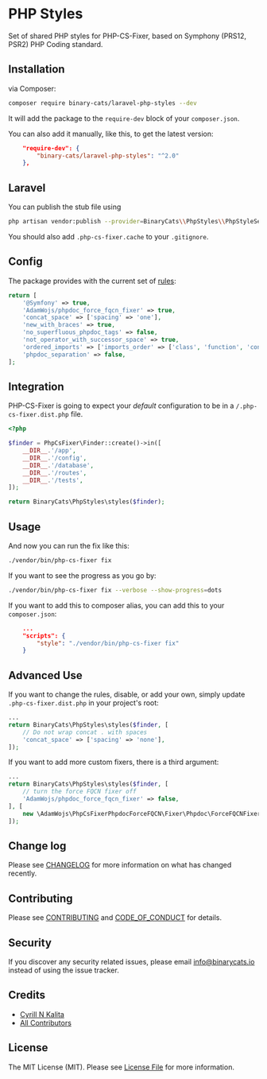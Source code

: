 # PHP Styles

Set of shared PHP styles for PHP-CS-Fixer, based on Symphony (PRS12, PSR2) PHP Coding standard.

## Installation

via Composer:

```bash
composer require binary-cats/laravel-php-styles --dev
```

It will add the package to the `require-dev` block of your `composer.json`.

You can also add it manually, like this, to get the latest version:

```json
    "require-dev": {
        "binary-cats/laravel-php-styles": "^2.0"
    },
```

## Laravel

You can publish the stub file using
```bash
php artisan vendor:publish --provider=BinaryCats\\PhpStyles\\PhpStyleServiceProvider
```

You should also add `.php-cs-fixer.cache` to your `.gitignore`.

## Config

The package provides with the current set of [rules](./src/rules.php):

```php
return [
    '@Symfony' => true,
    'AdamWojs/phpdoc_force_fqcn_fixer' => true,
    'concat_space' => ['spacing' => 'one'],
    'new_with_braces' => true,
    'no_superfluous_phpdoc_tags' => false,
    'not_operator_with_successor_space' => true,
    'ordered_imports' => ['imports_order' => ['class', 'function', 'const'], 'sort_algorithm' => 'alpha'],
    'phpdoc_separation' => false,
];
```

## Integration

PHP-CS-Fixer is going to expect your *default* configuration to be in a `/.php-cs-fixer.dist.php` file.

```php
<?php

$finder = PhpCsFixer\Finder::create()->in([
    __DIR__.'/app',
    __DIR__.'/config',
    __DIR__.'/database',
    __DIR__.'/routes',
    __DIR__.'/tests',
]);

return BinaryCats\PhpStyles\styles($finder);
```

## Usage

And now you can run the fix like this:
```bash
./vendor/bin/php-cs-fixer fix
```

If you want to see the progress as you go by:
```bash
./vendor/bin/php-cs-fixer fix --verbose --show-progress=dots
```

If you want to add this to composer alias, you can add this to your `composer.json`:
```json
    ...
    "scripts": {
        "style": "./vendor/bin/php-cs-fixer fix"
    }
```

## Advanced Use

If you want to change the rules, disable, or add your own, simply update `.php-cs-fixer.dist.php` in your project's root:

```php
...
return BinaryCats\PhpStyles\styles($finder, [
    // Do not wrap concat . with spaces
    'concat_space' => ['spacing' => 'none'],
]);
```

If you want to add more custom fixers, there is a third argument:
```php
...
return BinaryCats\PhpStyles\styles($finder, [
    // turn the force FQCN fixer off
    'AdamWojs/phpdoc_force_fqcn_fixer' => false,
], [
    new \AdamWojs\PhpCsFixerPhpdocForceFQCN\Fixer\Phpdoc\ForceFQCNFixer,
]);

```

## Change log

Please see [CHANGELOG](CHANGELOG.md) for more information on what has changed recently.

## Contributing

Please see [CONTRIBUTING](CONTRIBUTING.md) and [CODE_OF_CONDUCT](CODE_OF_CONDUCT.md) for details.

## Security

If you discover any security related issues, please email info@binarycats.io instead of using the issue tracker.

## Credits

- [Cyrill N Kalita][link-author]
- [All Contributors][link-contributors]

## License

The MIT License (MIT). Please see [License File](LICENSE.md) for more information.

[link-author]: https://github.com/cyrill.kalita
[link-contributors]: ../../contributors
